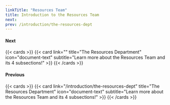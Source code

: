```yaml
---
linkTitle: "Resources Team"
title: Introduction to the Resources Team
next: 
prev: /introduction/the-resources-dept
---
```







<!--Next Section-->

#### Next
{{< cards >}}
  {{< card link="" title="The Resources Department" icon="document-text" subtitle="Learn more about the Resources Team and its 4 subsections!" >}}
{{< /cards >}}

<!--Previous Section-->

#### Previous
{{< cards >}}
  {{< card link="/introduction/the-resources-dept" title="The Resources Department" icon="document-text" subtitle="Learn more about the Resources Team and its 4 subsections!" >}}
{{< /cards >}}
